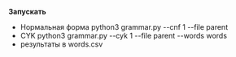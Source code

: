 **Запускать**
 - Нормальная форма python3 grammar.py --cnf 1 --file parent
 - CYK python3 grammar.py --cyk 1 --file parent --words words
  - результаты в words.csv
